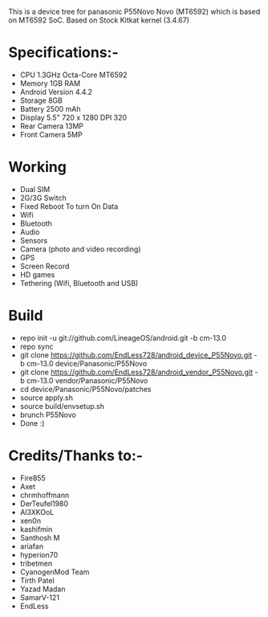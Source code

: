 This is a device tree for panasonic P55Novo Novo (MT6592) which is based on MT6592 SoC.
Based on Stock Kitkat kernel (3.4.67)


# Specifications:-
   * CPU	1.3GHz Octa-Core MT6592
   * Memory	1GB RAM
   * Android Version 4.4.2 
   * Storage	8GB
   * Battery	2500 mAh
   * Display	5.5" 720 x 1280 DPI 320
   * Rear Camera	13MP
   * Front Camera	5MP


# Working
  * Dual SIM
  * 2G/3G Switch
  * Fixed Reboot To turn On Data
  * Wifi
  * Bluetooth
  * Audio
  * Sensors
  * Camera (photo and video recording)
  * GPS
  * Screen Record
  * HD games
  * Tethering (Wifi, Bluetooth and USB)



# Build

  * repo init -u git://github.com/LineageOS/android.git -b cm-13.0
  * repo sync
  * git clone https://github.com/EndLess728/android_device_P55Novo.git -b cm-13.0 device/Panasonic/P55Novo
  * git clone https://github.com/EndLess728/android_vendor_P55Novo.git -b cm-13.0 vendor/Panasonic/P55Novo
  * cd device/Panasonic/P55Novo/patches
  * source apply.sh 
  * source build/envsetup.sh
  * brunch P55Novo
  * Done :)
  
  # Credits/Thanks to:-
  * Fire855 
  * Axet
  * chrmhoffmann
  * DerTeufel1980
  * Al3XKOoL
  * xen0n
  * kashifmin
  * Santhosh M
  * ariafan
  * hyperion70
  * tribetmen
  * CyanogenMod Team
  * Tirth Patel
  * Yazad Madan 
  * SamarV-121
  * EndLess
